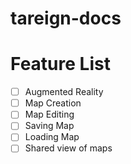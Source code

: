 # tareign-docs

# Feature List
- [ ] Augmented Reality
- [ ] Map Creation
- [ ] Map Editing 
- [ ] Saving Map
- [ ] Loading Map
- [ ] Shared view of maps
